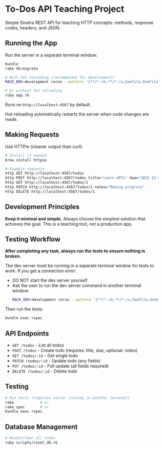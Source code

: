 # To-Dos API Teaching Project

Simple Sinatra REST API for teaching HTTP concepts: methods, response codes, headers, and JSON.

## Running the App

Run the server in a separate terminal window:

```bash
bundle
rake db:migrate

# With hot-reloading (recommended for development)
RACK_ENV=development rerun --pattern '{**/*.rb,**/*.ru,Gemfile,Gemfile.lock,Rakefile}' ruby app.rb

# Or without hot-reloading
ruby app.rb
```

Runs on `http://localhost:4567` by default.

Hot-reloading automatically restarts the server when code changes are made.

## Making Requests

Use HTTPie (cleaner output than curl):

```bash
# Install if needed
brew install httpie

# Example requests
http GET http://localhost:4567/todos
http POST http://localhost:4567/todos title="Learn APIs" due="2025-12-31"
http GET http://localhost:4567/todos/1
http PATCH http://localhost:4567/todos/1 notes="Making progress"
http DELETE http://localhost:4567/todos/1
```

## Development Principles

**Keep it minimal and simple.** Always choose the simplest solution that achieves the goal. This is a teaching tool, not a production app.

## Testing Workflow

**After completing any task, always run the tests to ensure nothing is broken.**

The dev server must be running in a separate terminal window for tests to work. If you get a connection error:
- DO NOT start the dev server yourself
- Ask the user to run the dev server command in another terminal window:
  ```bash
  RACK_ENV=development rerun --pattern '{**/*.rb,**/*.ru,Gemfile,Gemfile.lock,Rakefile}' ruby app.rb
  ```

Then run the tests:
```bash
bundle exec rspec
```

## API Endpoints

- `GET /todos` - List all todos
- `POST /todos` - Create todo (requires: title, due; optional: notes)
- `GET /todos/:id` - Get single todo
- `PATCH /todos/:id` - Update todo (any fields)
- `PUT /todos/:id` - Full update (all fields required)
- `DELETE /todos/:id` - Delete todo

## Testing

```bash
# Run tests (requires server running in another terminal)
rake            # or
rake spec       # or
bundle exec rspec
```

## Database Management

```bash
# Reset/clear all todos
ruby scripts/reset_db.rb
```
